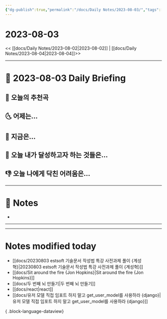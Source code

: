 ```yaml
---
{"dg-publish":true,"permalink":"/docs/Daily Notes/2023-08-03/","tags":[" DailyNote "]}
---
```



# 2023-08-03

<< [[docs/Daily Notes/2023-08-02\|2023-08-02]] | [[docs/Daily Notes/2023-08-04\|2023-08-04]]>>

---
# 📅 2023-08-03 Daily Briefing

## 🎵 오늘의 추천곡


## 🌜 어제는...


## 🙌 지금은...


## 🚀 오늘 내가 달성하고자 하는 것들은...


## 👎 오늘 나에게 닥친 어려움은...


---

# 📝 Notes

- 

___



---
# Notes modified today

- [[docs/20230803 estsoft 기술문서 작성법 특강 사전과제 풀이 {계성혁}\|20230803 estsoft 기술문서 작성법 특강 사전과제 풀이 {계성혁}]]
- [[docs/Sit around the fire {Jon Hopkins}\|Sit around the fire {Jon Hopkins}]]
- [[docs/두 번째 뇌 만들기\|두 번째 뇌 만들기]]
- [[docs/react\|react]]
- [[docs/유저 모델 직접 임포트 하지 말고 get_user_model를 사용하라 {django}\|유저 모델 직접 임포트 하지 말고 get_user_model를 사용하라 {django}]]

{ .block-language-dataview}
